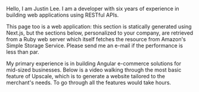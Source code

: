 Hello, I am Justin Lee. I am a developer with six years of experience in building web applications using RESTful APIs.

This page too is a web application: this section is statically generated using Next.js, but the sections below, personalized to your company, are retrieved from a Ruby web server which itself fetches the resource from Amazon's Simple Storage Service. Please send me an e-mail if the performance is less than par.

My primary experience is in building Angular e-commerce solutions for mid-sized businesses. Below is a video walking through the most basic feature of Upscale, which is to generate a website tailored to the merchant's needs. To go through all the features would take hours.
